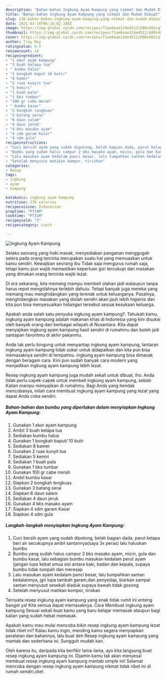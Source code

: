 ```yaml
---
description: "Bahan-bahan Ingkung Ayam Kampung yang nikmat dan Mudah Dibuat"
title: "Bahan-bahan Ingkung Ayam Kampung yang nikmat dan Mudah Dibuat"
slug: 236-bahan-bahan-ingkung-ayam-kampung-yang-nikmat-dan-mudah-dibuat
date: 2021-03-18T06:16:02.188Z
image: https://img-global.cpcdn.com/recipes/f1ae6eae124e4512/680x482cq70/ingkung-ayam-kampung-foto-resep-utama.jpg
thumbnail: https://img-global.cpcdn.com/recipes/f1ae6eae124e4512/680x482cq70/ingkung-ayam-kampung-foto-resep-utama.jpg
cover: https://img-global.cpcdn.com/recipes/f1ae6eae124e4512/680x482cq70/ingkung-ayam-kampung-foto-resep-utama.jpg
author: Troy Roy
ratingvalue: 4.5
reviewcount: 14
recipeingredient:
- "1 ekor ayam kampung"
- "3 buah kelapa tua"
- " bumbu halus"
- "1 bongkah baput 10 butir"
- "8 bamer"
- "2 ruas kunyit tua"
- "5 kemiri"
- "1 buah pala"
- "1 bks tumbar"
- "100 gr cabe merah"
- " bumbu kasar"
- "2 bongkah lengkuas"
- "3 batang serai"
- "6 daun salam"
- "4 daun jeruk"
- "4 bks masako ayam"
- "4 sdm garam Kasar"
- "4 sdm gula"
recipeinstructions:
- "Cuci bersih ayam yang sudah dipotong, belah bagian dada, parut kelapa beri air secukupnya ambil santannya(saya 3x peras) lalu haluskan bumbu"
- "Bumbu yang sudah halus campur 2 bks masako ayam, micin, gula dan bumbu kasar, lalu sebagian bumbu masukan kedalam perut ayam (jangan lupa kebat smua sisi antara kaki, badan dan kepala, supaya bumbu tidak tumpah dan meresap"
- "Lalu masukan ayam kedalam panci besar, lalu tumpahkan santan kedalamnya, jgn lupa tambah garam,dan penyedap, biarkan sampai santan menyusut sesekali diaduk supaya bawah tidak gosong"
- "Setelah menyusut matikan kompor, tiriskan"
categories:
- Resep
tags:
- ingkung
- ayam
- kampung

katakunci: ingkung ayam kampung 
nutrition: 270 calories
recipecuisine: Indonesian
preptime: "PT19M"
cooktime: "PT31M"
recipeyield: "3"
recipecategory: Lunch

---
```



![Ingkung Ayam Kampung](https://img-global.cpcdn.com/recipes/f1ae6eae124e4512/680x482cq70/ingkung-ayam-kampung-foto-resep-utama.jpg)

Selaku seorang yang hobi masak, menyediakan panganan menggugah selera pada orang tercinta merupakan suatu hal yang memuaskan untuk kamu sendiri. Kewajiban seorang ibu Tidak saja mengurus rumah saja, tetapi kamu pun wajib memastikan keperluan gizi tercukupi dan masakan yang dimakan orang tercinta wajib lezat.

Di era  sekarang, kita memang mampu membeli olahan jadi walaupun tanpa harus repot mengolahnya terlebih dahulu. Tetapi banyak juga mereka yang memang mau menghidangkan yang terenak untuk keluarganya. Pasalnya, menghidangkan masakan yang diolah sendiri akan jauh lebih higienis dan kita pun bisa menyesuaikan hidangan tersebut sesuai kesukaan keluarga. 



Apakah anda salah satu penyuka ingkung ayam kampung?. Tahukah kamu, ingkung ayam kampung adalah makanan khas di Indonesia yang kini disukai oleh banyak orang dari berbagai wilayah di Nusantara. Kita dapat menyajikan ingkung ayam kampung hasil sendiri di rumahmu dan boleh jadi santapan favoritmu di akhir pekanmu.

Anda tak perlu bingung untuk menyantap ingkung ayam kampung, lantaran ingkung ayam kampung tidak sukar untuk didapatkan dan kita pun bisa memasaknya sendiri di tempatmu. ingkung ayam kampung bisa dimasak dengan beragam cara. Kini pun sudah banyak cara modern yang menjadikan ingkung ayam kampung lebih lezat.

Resep ingkung ayam kampung juga mudah sekali untuk dibuat, lho. Anda tidak perlu capek-capek untuk membeli ingkung ayam kampung, sebab Kalian mampu menyajikan di rumahmu. Bagi Anda yang hendak mencobanya, inilah cara membuat ingkung ayam kampung yang lezat yang dapat Anda coba sendiri.

<!--inarticleads1-->

##### Bahan-bahan dan bumbu yang diperlukan dalam menyiapkan Ingkung Ayam Kampung:

1. Gunakan 1 ekor ayam kampung
1. Ambil 3 buah kelapa tua
1. Sediakan  bumbu halus
1. Gunakan 1 bongkah baput/ 10 butir
1. Sediakan 8 bamer
1. Gunakan 2 ruas kunyit tua
1. Sediakan 5 kemiri
1. Sediakan 1 buah pala
1. Gunakan 1 bks tumbar
1. Gunakan 100 gr cabe merah
1. Ambil  bumbu kasar
1. Siapkan 2 bongkah lengkuas
1. Gunakan 3 batang serai
1. Siapkan 6 daun salam
1. Sediakan 4 daun jeruk
1. Gunakan 4 bks masako ayam
1. Siapkan 4 sdm garam Kasar
1. Siapkan 4 sdm gula




<!--inarticleads2-->

##### Langkah-langkah menyiapkan Ingkung Ayam Kampung:

1. Cuci bersih ayam yang sudah dipotong, belah bagian dada, parut kelapa beri air secukupnya ambil santannya(saya 3x peras) lalu haluskan bumbu
1. Bumbu yang sudah halus campur 2 bks masako ayam, micin, gula dan bumbu kasar, lalu sebagian bumbu masukan kedalam perut ayam (jangan lupa kebat smua sisi antara kaki, badan dan kepala, supaya bumbu tidak tumpah dan meresap
1. Lalu masukan ayam kedalam panci besar, lalu tumpahkan santan kedalamnya, jgn lupa tambah garam,dan penyedap, biarkan sampai santan menyusut sesekali diaduk supaya bawah tidak gosong
1. Setelah menyusut matikan kompor, tiriskan




Ternyata resep ingkung ayam kampung yang enak tidak rumit ini enteng banget ya! Kita semua dapat memasaknya. Cara Membuat ingkung ayam kampung Sesuai sekali buat kamu yang baru belajar memasak ataupun bagi kalian yang sudah hebat memasak.

Apakah kamu mau mulai mencoba bikin resep ingkung ayam kampung lezat tidak ribet ini? Kalau kamu ingin, mending kamu segera menyiapkan peralatan dan bahannya, lalu buat deh Resep ingkung ayam kampung yang mantab dan sederhana ini. Sungguh mudah kan. 

Oleh karena itu, daripada kita berfikir lama-lama, ayo kita langsung buat resep ingkung ayam kampung ini. Dijamin kamu tak akan menyesal membuat resep ingkung ayam kampung mantab simple ini! Selamat mencoba dengan resep ingkung ayam kampung nikmat tidak ribet ini di rumah sendiri,oke!.

